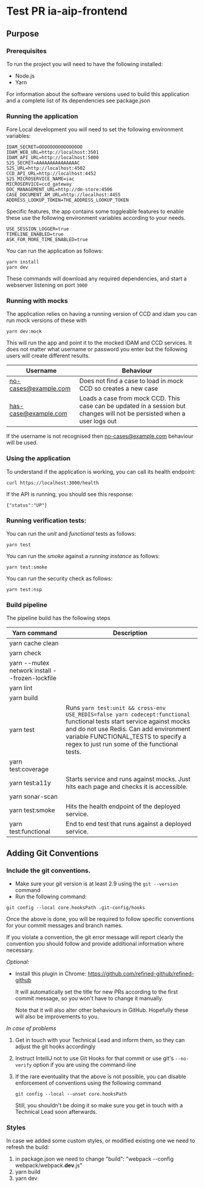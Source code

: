 
# Test PR ia-aip-frontend
 

## Purpose


### Prerequisites

To run the project you will need to have the following installed:

* Node.js
* Yarn

For information about the software versions used to build this application and a complete list of its dependencies see package.json

### Running the application

Fore Local development you will need to set the following environment variables:

```
IDAM_SECRET=OOOOOOOOOOOOOOOO
IDAM_WEB_URL=http://localhost:3501
IDAM_API_URL=http://localhost:5000
S2S_SECRET=AAAAAAAAAAAAAAAC
S2S_URL=http://localhost:4502
CCD_API_URL=http://localhost:4452
S2S_MICROSERVICE_NAME=iac
MICROSERVICE=ccd_gateway
DOC_MANAGEMENT_URL=http://dm-store:4506
CASE_DOCUMENT_AM_URL=http://localhost:4455
ADDRESS_LOOKUP_TOKEN=THE_ADDRESS_LOOKUP_TOKEN
```
Specific features, the app contains some toggleable features to enable these use the following environment variables according to your needs.

```   
USE_SESSION_LOGGER=true
TIMELINE_ENABLED=true
ASK_FOR_MORE_TIME_ENABLED=true
```
You can run the application as follows:

```
yarn install
yarn dev
```

These commands will download any required dependencies, and start a webserver listening on port `3000`

### Running with mocks

The application relies on having a running version of CCD and idam you can run mock versions of these with

```
yarn dev:mock
```

This will run the app and point it to the mocked IDAM and CCD services. It does not matter what username or password
you enter but the following users will create different results.

| Username | Behaviour |
| -------- | --------- |
| no-cases@example.com | Does not find a case to load in mock CCD so creates a new case |
| has-case@example.com | Loads a case from mock CCD. This case can be updated in a session but changes will not be persisted when a user logs out |

If the username is not recognised then no-cases@example.com behaviour will be used.

### Using the application

To understand if the application is working, you can call its health endpoint:

```
curl https://localhost:3000/health
```

If the API is running, you should see this response:

```
{"status":"UP"}
```

### Running verification tests:

You can run the *unit* and *functional* tests as follows:

```
yarn test
```

You can run the *smoke* against a _running instance_ as follows:

```
yarn test:smoke
```

You can run the security check as follows:


```
yarn test:nsp
```

### Build pipeline

The pipeline build has the following steps

| Yarn command | Description |
| ------------ | ----------- |
| yarn cache clean | |
| yarn check | |
| yarn --mutex network install --frozen-lockfile| |
| yarn lint | |
| yarn build | |
| yarn test| Runs `yarn test:unit && cross-env USE_REDIS=false yarn codecept:functional` functional tests start service against mocks and do not use Redis. Can add environment variable FUNCTIONAL_TESTS to specify a regex to just run some of the functional tests. |
| yarn test:coverage | |
| yarn test:a11y | Starts service and runs against mocks. Just hits each page and checks it is accessible. |
| yarn sonar-scan | |
| yarn test:smoke | Hits the health endpoint of the deployed service. |
| yarn test:functional| End to end test that runs against a deployed service. |


## Adding Git Conventions

### Include the git conventions.
* Make sure your git version is at least 2.9 using the `git --version` command
* Run the following command:
```
git config --local core.hooksPath .git-config/hooks
```
Once the above is done, you will be required to follow specific conventions for your commit messages and branch names.

If you violate a convention, the git error message will report clearly the convention you should follow and provide
additional information where necessary.

*Optional:*
* Install this plugin in Chrome: https://github.com/refined-github/refined-github

  It will automatically set the title for new PRs according to the first commit message, so you won't have to change it manually.

  Note that it will also alter other behaviours in GitHub. Hopefully these will also be improvements to you.

*In case of problems*

1. Get in touch with your Technical Lead and inform them, so they can adjust the git hooks accordingly
2. Instruct IntelliJ not to use Git Hooks for that commit or use git's `--no-verify` option if you are using the command-line
3. If the rare eventuality that the above is not possible, you can disable enforcement of conventions using the following command

   `git config --local --unset core.hooksPath`

   Still, you shouldn't be doing it so make sure you get in touch with a Technical Lead soon afterwards.
   
### Styles
In case we added some custom styles, or modified existing one we need to refresh the build:
1. in package.json we need to change "build": "webpack --config webpack/webpack.**dev**.js"
2. yarn build
3. yarn dev

